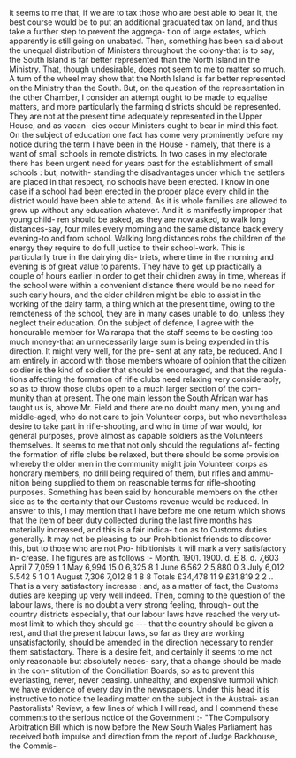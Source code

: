 it seems to me that, if we are to tax those who are best able to bear it, the best course would be to put an additional graduated tax on land, and thus take a further step to prevent the aggrega- tion of large estates, which apparently is still going on unabated. Then, something has been said about the unequal distribution of Ministers throughout the colony-that is to say, the South Island is far better represented than the North Island in the Ministry. That, though undesirable, does not seem to me to matter so much. A turn of the wheel may show that the North Island is far better represented on the Ministry than the South. But, on the question of the representation in the other Chamber, I consider an attempt ought to be made to equalise matters, and more particularly the farming districts should be represented. They are not at the present time adequately represented in the Upper House, and as vacan- cies occur Ministers ought to bear in mind this fact. On the subject of education one fact has come very prominently before my notice during the term I have been in the House - namely, that there is a want of small schools in remote districts. In two cases in my electorate there has been urgent need for years past for the establishment of small schools : but, notwith- standing the disadvantages under which the settlers are placed in that respect, no schools have been erected. I know in one case if a school had been erected in the proper place every child in the district would have been able to attend. As it is whole families are allowed to grow up without any education whatever. And it is manifestly improper that young child- ren should be asked, as they are now asked, to walk long distances-say, four miles every morning and the same distance back every evening-to and from school. Walking long distances robs the children of the energy they require to do full justice to their school-work. This is particularly true in the dairying dis- triets, where time in the morning and evening is of great value to parents. They have to get up practically a couple of hours earlier in order to get their children away in time, whereas if the school were within a convenient distance there would be no need for such early hours, and the elder children might be able to assist in the working of the dairy farm, a thing which at the present time, owing to the remoteness of the school, they are in many cases unable to do, unless they neglect their education. On the subject of defence, I agree with the honourable member for Wairarapa that the staff seems to be costing too much money-that an unnecessarily large sum is being expended in this direction. It might very well, for the pre- sent at any rate, be reduced. And I am entirely in accord with those members whoare of opinion that the citizen soldier is the kind of soldier that should be encouraged, and that the regula- tions affecting the formation of rifle clubs need relaxing very considerably, so as to throw those clubs open to a much larger section of the com- munity than at present. The one main lesson the South African war has taught us is, above Mr. Field and there are no doubt many men, young and middle-aged, who do not care to join Volunteer corps, but who nevertheless desire to take part in rifle-shooting, and who in time of war would, for general purposes, prove almost as capable soldiers as the Volunteers themselves. It seems to me that not only should the regulations af- fecting the formation of rifle clubs be relaxed, but there should be some provision whereby the older men in the community might join Volunteer corps as honorary members, no drill being required of them, but rifles and ammu- nition being supplied to them on reasonable terms for rifle-shooting purposes. Something has been said by honourable members on the other side as to the certainty that our Customs revenue would be reduced. In answer to this, I may mention that I have before me one return which shows that the item of beer duty collected during the last five months has materially increased, and this is a fair indica- tion as to Customs duties generally. It may not be pleasing to our Prohibitionist friends to discover this, but to those who are not Pro- hibitionists it will mark a very satisfactory in- crease. The figures are as follows :- Month. 1901. 1900. d. £ 8. d. 7,603 April 7 7,059 1 1 May 6,994 15 0 6,325 8 1 June 6,562 2 5,880 0 3 July 6,012 5.542 5 1 0 1 August 7,306 7,012 8 1 8 8 Totals £34,478 11 9 £31,819 2 2 .. That is a very satisfactory increase : and, as a matter of fact, the Customs duties are keeping up very well indeed. Then, coming to the question of the labour laws, there is no doubt a very strong feeling, through- out the country districts especially, that our labour laws have reached the very ut- most limit to which they should go --- that the country should be given a rest, and that the present labour laws, so far as they are working unsatisfactorily, should be amended in the direction necessary to render them satisfactory. There is a desire felt, and certainly it seems to me not only reasonable but absolutely neces- sary, that a change should be made in the con- stitution of the Conciliation Boards, so as to prevent this everlasting, never, never ceasing. unhealthy, and expensive turmoil which we have evidence of every day in the newspapers. Under this head it is instructive to notice the leading matter on the subject in the Austrai- asian Pastoralists' Review, a few lines of which I will read, and I commend these comments to the serious notice of the Government :- "The Compulsory Arbitration Bill which is now before the New South Wales Parliament has received both impulse and direction from the report of Judge Backhouse, the Commis- 